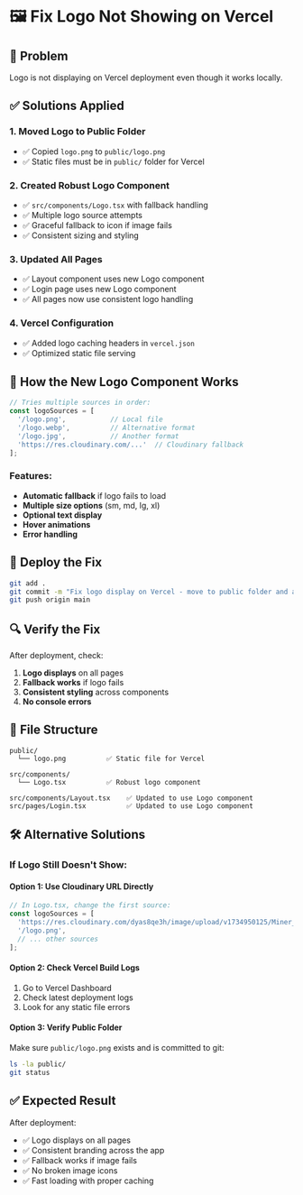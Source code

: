 # 🖼️ Fix Logo Not Showing on Vercel

## 🚨 **Problem**
Logo is not displaying on Vercel deployment even though it works locally.

## ✅ **Solutions Applied**

### 1. **Moved Logo to Public Folder**
- ✅ Copied `logo.png` to `public/logo.png`
- ✅ Static files must be in `public/` folder for Vercel

### 2. **Created Robust Logo Component**
- ✅ `src/components/Logo.tsx` with fallback handling
- ✅ Multiple logo source attempts
- ✅ Graceful fallback to icon if image fails
- ✅ Consistent sizing and styling

### 3. **Updated All Pages**
- ✅ Layout component uses new Logo component
- ✅ Login page uses new Logo component
- ✅ All pages now use consistent logo handling

### 4. **Vercel Configuration**
- ✅ Added logo caching headers in `vercel.json`
- ✅ Optimized static file serving

## 🔧 **How the New Logo Component Works**

```typescript
// Tries multiple sources in order:
const logoSources = [
  '/logo.png',           // Local file
  '/logo.webp',          // Alternative format
  '/logo.jpg',           // Another format
  'https://res.cloudinary.com/...'  // Cloudinary fallback
];
```

### **Features:**
- **Automatic fallback** if logo fails to load
- **Multiple size options** (sm, md, lg, xl)
- **Optional text display**
- **Hover animations**
- **Error handling**

## 🚀 **Deploy the Fix**

```bash
git add .
git commit -m "Fix logo display on Vercel - move to public folder and add robust Logo component"
git push origin main
```

## 🔍 **Verify the Fix**

After deployment, check:
1. **Logo displays** on all pages
2. **Fallback works** if logo fails
3. **Consistent styling** across components
4. **No console errors**

## 📁 **File Structure**

```
public/
  └── logo.png          ✅ Static file for Vercel

src/components/
  └── Logo.tsx          ✅ Robust logo component

src/components/Layout.tsx    ✅ Updated to use Logo component
src/pages/Login.tsx          ✅ Updated to use Logo component
```

## 🛠️ **Alternative Solutions**

### If Logo Still Doesn't Show:

#### Option 1: Use Cloudinary URL Directly
```typescript
// In Logo.tsx, change the first source:
const logoSources = [
  'https://res.cloudinary.com/dyas8qe3h/image/upload/v1734950125/Miner_LOGO_tfptqo.webp',
  '/logo.png',
  // ... other sources
];
```

#### Option 2: Check Vercel Build Logs
1. Go to Vercel Dashboard
2. Check latest deployment logs
3. Look for any static file errors

#### Option 3: Verify Public Folder
Make sure `public/logo.png` exists and is committed to git:
```bash
ls -la public/
git status
```

## ✅ **Expected Result**

After deployment:
- ✅ Logo displays on all pages
- ✅ Consistent branding across the app
- ✅ Fallback works if image fails
- ✅ No broken image icons
- ✅ Fast loading with proper caching
